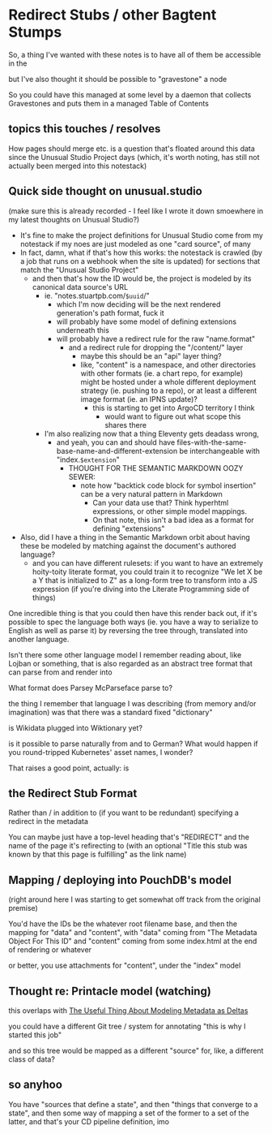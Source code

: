 # Redirect Stubs / other Bagtent Stumps

So, a thing I've wanted with these notes is to have all of them be accessible in the

but I've also thought it should be possible to "gravestone" a node

So you could have this managed at some level by a daemon that collects Gravestones and puts them in a managed Table of Contents

## topics this touches / resolves

How pages should merge etc. is a question that's floated around this data since the Unusual Studio Project days (which, it's worth noting, has still not actually been merged into this notestack)

## Quick side thought on unusual.studio

(make sure this is already recorded - I feel like I wrote it down smoewhere in my latest thoughts on Unusual Studio?)

- It's fine to make the project definitions for Unusual Studio come from my notestack if my noes are just modeled as one "card source", of many
- In fact, damn, what if that's how this works: the notestack is crawled (by a job that runs on a webhook when the site is updated) for sections that match the "Unusual Studio Project"
  - and then that's how the ID would be, the project is modeled by its canonical data source's URL
    - ie. "notes.stuartpb.com/`$uuid`/"
      - which I'm now deciding will be the next rendered generation's path format, fuck it
      - will probably have some model of defining extensions underneath this
      - will probably have a redirect rule for the raw "name.format"
        - and a redirect rule for dropping the "/content/" layer
          - maybe this should be an "api" layer thing?
          - like, "content" is a namespace, and other directories with other formats (ie. a chart repo, for example) might be hosted under a whole different deployment strategy (ie. pushing to a repo), or at least a different image format (ie. an IPNS update)?
            - this is starting to get into ArgoCD territory I think
              - would want to figure out what scope this shares there
    - I'm also realizing now that a thing Eleventy gets deadass wrong,
      - and yeah, you can and should have files-with-the-same-base-name-and-different-extension be interchangeable with "index.`$extension`"
        - THOUGHT FOR THE SEMANTIC MARKDOWN OOZY SEWER:
          - note how "backtick code block for symbol insertion" can be a very natural pattern in Markdown
            - Can your data use that? Think hyperhtml expressions, or other simple model mappings.
            - On that note, this isn't a bad idea as a format for defining "extensions"
- Also, did I have a thing in the Semantic Markdown orbit about having these be modeled by matching against the document's authored language?
  - and you can have different rulesets: if you want to have an extremely hoity-toity literate format, you could train it to recognize "We let X be a Y that is initialized to Z" as a long-form tree to transform into a JS expression (if you're diving into the Literate Programming side of things)

One incredible thing is that you could then have this render back out, if it's possible to spec the language both ways (ie. you have a way to serialize to English as well as parse it) by reversing the tree through, translated into another language.

Isn't there some other language model I remember reading about, like Lojban or something, that is also regarded as an abstract tree format that can parse from and render into

What format does Parsey McParseface parse to?

the thing I remember that language I was describing (from memory and/or imagination) was that there was a standard fixed "dictionary"

is Wikidata plugged into Wiktionary yet?

is it possible to parse naturally from and to German? What would happen if you round-tripped Kubernetes' asset names, I wonder?

That raises a good point, actually: is

## the Redirect Stub Format

Rather than / in addition to (if you want to be redundant) specifying a redirect in the metadata

You can maybe just have a top-level heading that's "REDIRECT" and the name of the page it's refirecting to (with an optional "Title this stub was known by that this page is fulfilling" as the link name)

## Mapping / deploying into PouchDB's model

(right around here I was starting to get somewhat off track from the original premise)

You'd have the IDs be the whatever root filename base, and then the mapping for "data" and "content", with "data" coming from "The Metadata Object For This ID" and "content" coming from some index.html at the end of rendering or whatever

or better, you use attachments for "content", under the "index" model

## Thought re: Printacle model (watching)

this overlaps with [The Useful Thing About Modeling Metadata as Deltas](rwgf8-mcmpz-ccb30-xhs3b-xppxz)

you could have a different Git tree / system for annotating "this is why I started this job"

and so this tree would be mapped as a different "source" for, like, a different class of data?

## so anyhoo

You have "sources that define a state", and then "things that converge to a state", and then some way of mapping a set of the former to a set of the latter, and that's your CD pipeline definition, imo
